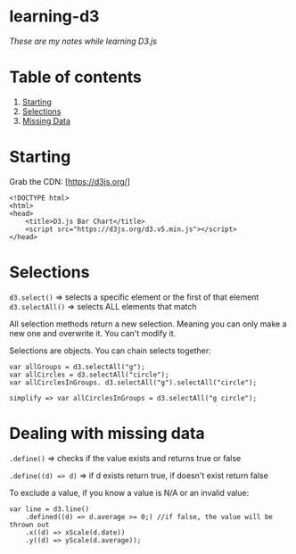 # learning-d3
*These are my notes while learning D3.js*

# Table of contents
1. [Starting](#starting)
2. [Selections](#selections)
3. [Missing Data](#missing)

# Starting <a name="starting"></a>
Grab the CDN: [https://d3js.org/]

	<!DOCTYPE html>
	<html>
	<head>
		<title>D3.js Bar Chart</title>
		<script src="https://d3js.org/d3.v5.min.js"></script>
	</head>

# Selections <a name="selections"></a>
`d3.select()` => selects a specific element or the first of that element  
`d3.selectAll()` => selects ALL elements that match

All selection methods return a new selection. Meaning you can only make a new one and overwrite it. You can't modify it. 

Selections are objects. You can chain selects together:

	var allGroups = d3.selectAll("g");
	var allCircles = d3.selectAll("circle");
	var allCirclesInGroups. d3.selectAll("g").selectAll("circle");

	simplify => var allCirclesInGroups = d3.selectAll("g circle");

# Dealing with missing data <a name="missing"></a>
`.define()` => checks if the value exists and returns true or false

`.define((d) => d)` => if d exists return true, if doesn't exist return false

To exclude a value, if you know a value is N/A or an invalid value:

	var line = d3.line()
		.defined((d) => d.average >= 0;) //if false, the value will be thrown out
		.x((d) => xScale(d.date))
		.y((d) => yScale(d.average));